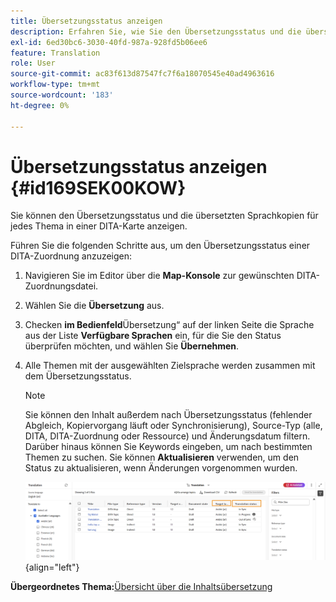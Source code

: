 ```yaml
---
title: Übersetzungsstatus anzeigen
description: Erfahren Sie, wie Sie den Übersetzungsstatus und die übersetzten Sprachkopien für jedes Thema in einer DITA-Karte in AEM Guides anzeigen.
exl-id: 6ed30bc6-3030-40fd-987a-928fd5b06ee6
feature: Translation
role: User
source-git-commit: ac83f613d87547fc7f6a18070545e40ad4963616
workflow-type: tm+mt
source-wordcount: '183'
ht-degree: 0%

---
```


# Übersetzungsstatus anzeigen {#id169SEK00KOW}

Sie können den Übersetzungsstatus und die übersetzten Sprachkopien für jedes Thema in einer DITA-Karte anzeigen.

Führen Sie die folgenden Schritte aus, um den Übersetzungsstatus einer DITA-Zuordnung anzuzeigen:

1. Navigieren Sie im Editor über die **Map-Konsole** zur gewünschten DITA-Zuordnungsdatei.
1. Wählen Sie die **Übersetzung** aus.
1. Checken **im Bedienfeld**&#x200B;Übersetzung“ auf der linken Seite die Sprache aus der Liste **Verfügbare Sprachen** ein, für die Sie den Status überprüfen möchten, und wählen Sie **Übernehmen**.
1. Alle Themen mit der ausgewählten Zielsprache werden zusammen mit dem   Übersetzungsstatus.

   >[!NOTE]
   >
   > Sie können den Inhalt außerdem nach Übersetzungsstatus \(fehlender Abgleich, Kopiervorgang läuft oder Synchronisierung\), Source-Typ \(alle, DITA, DITA-Zuordnung oder Ressource\) und Änderungsdatum filtern. Darüber hinaus können Sie Keywords eingeben, um nach bestimmten Themen zu suchen. Sie können **Aktualisieren** verwenden, um den Status zu aktualisieren, wenn Änderungen vorgenommen wurden.

   ![](images/translation-status-new.png){align="left"}

**Übergeordnetes Thema:**[&#x200B;Übersicht über die Inhaltsübersetzung](translation.md)
